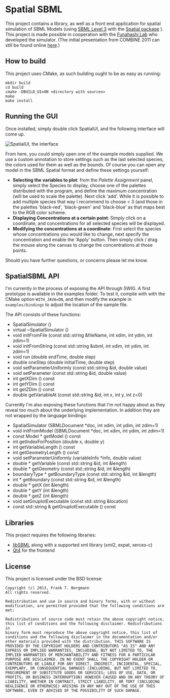 # Spatial SBML
This project contains a library, as well as a front end application for spatial simulation of SBML Models (using [SBML Level 3](http://sbml.org/Documents/Specifications) with the [Spatial package](http://sbml.org/Community/Wiki/SBML_Level_3_Proposals/Spatial_Geometries_and_Spatial_Processes "Spatial package") ). This project is made possible in cooperation with the [Funahashi Lab](http://fun.bio.keio.ac.jp/) who developed the simulator. (The initial presentation from COMBINE 2011 can still be found online [here](http://co.mbine.org/events/COMBINE_2011/agenda?q=system/files/2011-09-04-combine-funahashi-spatial-simulator.pdf).) 

## How to build
This project uses CMake, as such building ought to be as easy as running:

```
mkdir build  
cd build  
cmake -DBUILD_UI=ON <directory with sources>  
make  
make install
```

## Running the GUI
Once installed, simply double click SpatialUI, and the following interface will come up.   

![SpatialUI, the interface](https://raw.github.com/fbergmann/spatial-sbml/master/screenshots/2012-06-12_fish300x300.png)

From here, you could simply open one of the example models supplied. We use a custom annotation to store settings such as the last selected species, the colors used for them as well as the bounds. Of course you can open any model in the SBML Spatial format and define these settings yourself: 

- **Selecting the variables to plot**: from the *Palette Assignment* panel, simply select the Species to display, choose one of the palettes distributed with the program, and define the maximum concentration (will be used to scale the palette). Next click 'add'. While it is possible to add multiple species that way I recommend to choose < 3 (and those in the palettes 'black-red', 'black-green' and 'black-blue' as that maps best to the RGB color scheme. 
- **Displaying Concentrations at a certain point**: Simply click on a coordinate, and concentrations for all selected species will be displayed. 
- **Modifying the concentrations at a coordinate**: First select the species whose concentrations you would like to change, next specify the concentration and enable the 'Apply' button. Then simply click / drag the mouse along the canvas to change the concentrations at those points. 

Should you have further questions, or concerns please let me know. 
## SpatialSBML API 
I'm currently in the process of exposing the API through SWIG. A first prototype is available in the examples folder. To test it, compile with with the CMake option `WITH_JAVA=ON`, and then modify the example in `examples/bindings` to adjust the location of the sample file.  

The API consists of these functions: 

* SpatialSimulator ()
* virtual ~SpatialSimulator ()
* void initFromFile (const std::string &fileName, int xdim, int ydim, int zdim=1)
* void initFromString (const std::string &sbml, int xdim, int ydim, int zdim=1)
* void run (double endTime, double step)
* double oneStep (double initialTime, double step)
* void setParameterUniformly (const std::string &id, double value)
* void setParameter (const std::string &id, double value)
* int getXDim () const 
* int getYDim () const 
* int getZDim () const 
* double getVariableAt (const std::string &id, int x, int y, int z=0)

Currently I'm also exposing these functions that I'm not happy about as they reveal too much about the underlying implementation. In addition they are not wrapped by the language bindings: 

* SpatialSimulator (SBMLDocument *doc, int xdim, int ydim, int zdim=1)
* void initFromModel (SBMLDocument *doc, int xdim, int ydim, int zdim=1)
* const Model * getModel () const 
* int getIndexForPosition (double x, double y)
* int getVariableLength () const 
* int getGeometryLength () const 
* void setParameterUniformly (variableInfo *info, double value)
* double * getVariable (const std::string &id, int &length)
* double * getGeometry (const std::string &id, int &length)
* boundaryType * getBoundaryType (const std::string &id, int &length)
* int * getBoundary (const std::string &id, int &length)
* double * getX (int &length)
* double * getY (int &length)
* double * getZ (int &length)
* void setGnuplotExecutable (const std::string &location)
* const std::string & getGnuplotExecutable () const 

## Libraries
This project requires the following libraries: 

- [libSBML](http://sbml.org/Software/libSBML) along with a supported xml library (xml2, expat, xerces-c)
- [Qt4](http://qt-project.org/) for the frontend

## License
This project is licensed under the BSD license: 

```
Copyright (c) 2013, Frank T. Bergmann  
All rights reserved. 

Redistribution and use in source and binary forms, with or without 
modification, are permitted provided that the following conditions are 
met: 

Redistributions of source code must retain the above copyright notice, 
this list of conditions and the following disclaimer. Redistributions in 
binary form must reproduce the above copyright notice, this list of 
conditions and the following disclaimer in the documentation and/or 
other materials provided with the distribution. THIS SOFTWARE IS 
PROVIDED BY THE COPYRIGHT HOLDERS AND CONTRIBUTORS "AS IS" AND ANY 
EXPRESS OR IMPLIED WARRANTIES, INCLUDING, BUT NOT LIMITED TO, THE 
IMPLIED WARRANTIES OF MERCHANTABILITY AND FITNESS FOR A PARTICULAR 
PURPOSE ARE DISCLAIMED. IN NO EVENT SHALL THE COPYRIGHT HOLDER OR 
CONTRIBUTORS BE LIABLE FOR ANY DIRECT, INDIRECT, INCIDENTAL, SPECIAL, 
EXEMPLARY, OR CONSEQUENTIAL DAMAGES (INCLUDING, BUT NOT LIMITED TO, 
PROCUREMENT OF SUBSTITUTE GOODS OR SERVICES; LOSS OF USE, DATA, OR 
PROFITS; OR BUSINESS INTERRUPTION) HOWEVER CAUSED AND ON ANY THEORY OF 
LIABILITY, WHETHER IN CONTRACT, STRICT LIABILITY, OR TORT (INCLUDING 
NEGLIGENCE OR OTHERWISE) ARISING IN ANY WAY OUT OF THE USE OF THIS 
SOFTWARE, EVEN IF ADVISED OF THE POSSIBILITY OF SUCH DAMAGE. 

```
